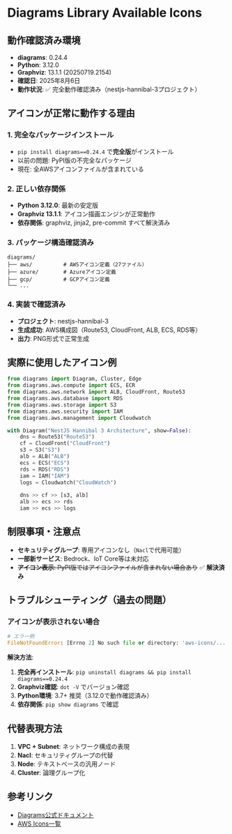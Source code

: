 # Diagrams Library Available Icons

## 動作確認済み環境
- **diagrams**: 0.24.4
- **Python**: 3.12.0
- **Graphviz**: 13.1.1 (20250719.2154)
- **確認日**: 2025年8月6日
- **動作状況**: ✅ 完全動作確認済み（nestjs-hannibal-3プロジェクト）

## アイコンが正常に動作する理由

### 1. 完全なパッケージインストール
- `pip install diagrams==0.24.4` で**完全版**がインストール
- 以前の問題: PyPI版の不完全なパッケージ
- 現在: 全AWSアイコンファイルが含まれている

### 2. 正しい依存関係
- **Python 3.12.0**: 最新の安定版
- **Graphviz 13.1.1**: アイコン描画エンジンが正常動作
- **依存関係**: graphviz, jinja2, pre-commit すべて解決済み

### 3. パッケージ構造確認済み
```
diagrams/
├── aws/          # AWSアイコン定義（27ファイル）
├── azure/        # Azureアイコン定義
├── gcp/          # GCPアイコン定義
└── ...
```

### 4. 実装で確認済み
- **プロジェクト**: nestjs-hannibal-3
- **生成成功**: AWS構成図（Route53, CloudFront, ALB, ECS, RDS等）
- **出力**: PNG形式で正常生成

## 実際に使用したアイコン例
```python
from diagrams import Diagram, Cluster, Edge
from diagrams.aws.compute import ECS, ECR
from diagrams.aws.network import ALB, CloudFront, Route53
from diagrams.aws.database import RDS
from diagrams.aws.storage import S3
from diagrams.aws.security import IAM
from diagrams.aws.management import Cloudwatch

with Diagram("NestJS Hannibal 3 Architecture", show=False):
    dns = Route53("Route53")
    cf = CloudFront("CloudFront")
    s3 = S3("S3")
    alb = ALB("ALB")
    ecs = ECS("ECS")
    rds = RDS("RDS")
    iam = IAM("IAM")
    logs = Cloudwatch("CloudWatch")
    
    dns >> cf >> [s3, alb]
    alb >> ecs >> rds
    iam >> ecs >> logs
```

## 制限事項・注意点
- **セキュリティグループ**: 専用アイコンなし（`Nacl`で代用可能）
- **一部新サービス**: Bedrock、IoT Core等は未対応
- ~~**アイコン表示**: PyPI版ではアイコンファイルが含まれない場合あり~~ ✅ **解決済み**

## トラブルシューティング（過去の問題）

### アイコンが表示されない場合
```python
# エラー例
FileNotFoundError: [Errno 2] No such file or directory: 'aws-icons/...'  
```

**解決方法**:
1. **完全再インストール**: `pip uninstall diagrams && pip install diagrams==0.24.4`
2. **Graphviz確認**: `dot -V` でバージョン確認
3. **Python環境**: 3.7+ 推奨（3.12.0で動作確認済み）
4. **依存関係**: `pip show diagrams` で確認

## 代替表現方法
1. **VPC + Subnet**: ネットワーク構成の表現
2. **Nacl**: セキュリティグループの代替
3. **Node**: テキストベースの汎用ノード
4. **Cluster**: 論理グループ化

## 参考リンク
- [Diagrams公式ドキュメント](https://diagrams.mingrammer.com/)
- [AWS Icons一覧](https://diagrams.mingrammer.com/docs/providers/aws)